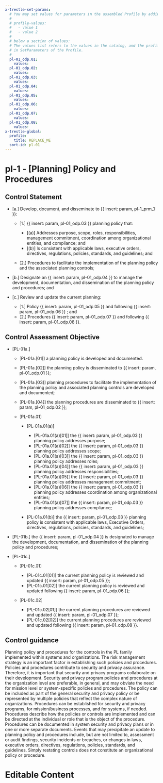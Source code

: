 ```yaml
---
x-trestle-set-params:
  # You may set values for parameters in the assembled Profile by adding
  #
  # profile-values:
  #   - value 1
  #   - value 2
  #
  # below a section of values:
  # The values list refers to the values in the catalog, and the profile-values represent values
  # in SetParameters of the Profile.
  #
  pl-01_odp.01:
    values:
  pl-01_odp.02:
    values:
  pl-01_odp.03:
    values:
  pl-01_odp.04:
    values:
  pl-01_odp.05:
    values:
  pl-01_odp.06:
    values:
  pl-01_odp.07:
    values:
  pl-01_odp.08:
    values:
x-trestle-global:
  profile:
    title: REPLACE_ME
  sort-id: pl-01
---
```


# pl-1 - \[Planning\] Policy and Procedures

## Control Statement

- \[a.\] Develop, document, and disseminate to {{ insert: param, pl-1_prm_1 }}:

  - \[1.\] {{ insert: param, pl-01_odp.03 }} planning policy that:

    - \[(a)\] Addresses purpose, scope, roles, responsibilities, management commitment, coordination among organizational entities, and compliance; and
    - \[(b)\] Is consistent with applicable laws, executive orders, directives, regulations, policies, standards, and guidelines; and

  - \[2.\] Procedures to facilitate the implementation of the planning policy and the associated planning controls;

- \[b.\] Designate an {{ insert: param, pl-01_odp.04 }} to manage the development, documentation, and dissemination of the planning policy and procedures; and

- \[c.\] Review and update the current planning:

  - \[1.\] Policy {{ insert: param, pl-01_odp.05 }} and following {{ insert: param, pl-01_odp.06 }} ; and
  - \[2.\] Procedures {{ insert: param, pl-01_odp.07 }} and following {{ insert: param, pl-01_odp.08 }}.

## Control Assessment Objective

- \[PL-01a.\]

  - \[PL-01a.[01]\] a planning policy is developed and documented.
  - \[PL-01a.[02]\] the planning policy is disseminated to {{ insert: param, pl-01_odp.01 }};
  - \[PL-01a.[03]\] planning procedures to facilitate the implementation of the planning policy and associated planning controls are developed and documented;
  - \[PL-01a.[04]\] the planning procedures are disseminated to {{ insert: param, pl-01_odp.02 }};
  - \[PL-01a.01\]

    - \[PL-01a.01(a)\]

      - \[PL-01a.01(a)[01]\] the {{ insert: param, pl-01_odp.03 }} planning policy addresses purpose;
      - \[PL-01a.01(a)[02]\] the {{ insert: param, pl-01_odp.03 }} planning policy addresses scope;
      - \[PL-01a.01(a)[03]\] the {{ insert: param, pl-01_odp.03 }} planning policy addresses roles;
      - \[PL-01a.01(a)[04]\] the {{ insert: param, pl-01_odp.03 }} planning policy addresses responsibilities;
      - \[PL-01a.01(a)[05]\] the {{ insert: param, pl-01_odp.03 }} planning policy addresses management commitment;
      - \[PL-01a.01(a)[06]\] the {{ insert: param, pl-01_odp.03 }} planning policy addresses coordination among organizational entities;
      - \[PL-01a.01(a)[07]\] the {{ insert: param, pl-01_odp.03 }} planning policy addresses compliance;

    - \[PL-01a.01(b)\] the {{ insert: param, pl-01_odp.03 }} planning policy is consistent with applicable laws, Executive Orders, directives, regulations, policies, standards, and guidelines;

- \[PL-01b.\] the {{ insert: param, pl-01_odp.04 }} is designated to manage the development, documentation, and dissemination of the planning policy and procedures;

- \[PL-01c.\]

  - \[PL-01c.01\]

    - \[PL-01c.01[01]\] the current planning policy is reviewed and updated {{ insert: param, pl-01_odp.05 }};
    - \[PL-01c.01[02]\] the current planning policy is reviewed and updated following {{ insert: param, pl-01_odp.06 }};

  - \[PL-01c.02\]

    - \[PL-01c.02[01]\] the current planning procedures are reviewed and updated {{ insert: param, pl-01_odp.07 }};
    - \[PL-01c.02[02]\] the current planning procedures are reviewed and updated following {{ insert: param, pl-01_odp.08 }}.

## Control guidance

Planning policy and procedures for the controls in the PL family implemented within systems and organizations. The risk management strategy is an important factor in establishing such policies and procedures. Policies and procedures contribute to security and privacy assurance. Therefore, it is important that security and privacy programs collaborate on their development. Security and privacy program policies and procedures at the organization level are preferable, in general, and may obviate the need for mission level or system-specific policies and procedures. The policy can be included as part of the general security and privacy policy or be represented by multiple policies that reflect the complex nature of organizations. Procedures can be established for security and privacy programs, for mission/business processes, and for systems, if needed. Procedures describe how the policies or controls are implemented and can be directed at the individual or role that is the object of the procedure. Procedures can be documented in system security and privacy plans or in one or more separate documents. Events that may precipitate an update to planning policy and procedures include, but are not limited to, assessment or audit findings, security incidents or breaches, or changes in laws, executive orders, directives, regulations, policies, standards, and guidelines. Simply restating controls does not constitute an organizational policy or procedure.

# Editable Content

<!-- Make additions and edits below -->
<!-- The above represents the contents of the control as received by the profile, prior to additions. -->
<!-- If the profile makes additions to the control, they will appear below. -->
<!-- The above markdown may not be edited but you may edit the content below, and/or introduce new additions to be made by the profile. -->
<!-- If there is a yaml header at the top, parameter values may be edited. Use --set-parameters to incorporate the changes during assembly. -->
<!-- The content here will then replace what is in the profile for this control, after running profile-assemble. -->
<!-- The current profile has no added parts for this control, but you may add new ones here. -->
<!-- Each addition must have a heading either of the form ## Control my_addition_name -->
<!-- or ## Part a. (where the a. refers to one of the control statement labels.) -->
<!-- "## Control" parts are new parts added after the statement part. -->
<!-- "## Part" parts are new parts added into the top-level statement part with that label. -->
<!-- Subparts may be added with nested hash levels of the form ### My Subpart Name -->
<!-- underneath the parent ## Control or ## Part being added -->
<!-- See https://ibm.github.io/compliance-trestle/tutorials/ssp_profile_catalog_authoring/ssp_profile_catalog_authoring for guidance. -->
